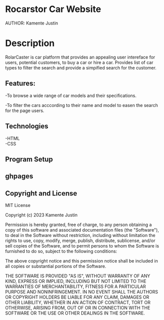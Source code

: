# Rocarstor Car Website

AUTHOR: Kamente Justin


# Description
RolarCaster is car platform that provides an appealing user intereface for users, potential customers, to buy a car or hire a car. 
Provides list of car types to filter the search and provide a simpified search for the customer. 

## Features:
-To browse a wide range of car models and their specifications. 

-To filter the cars acccording to their name and model to easen the search for the page users.

## Technologies
-HTML  
-CSS

## Program Setup

## ghpages 



## Copyright and License
MIT License

Copyright (c) 2023 Kamente Justin 

Permission is hereby granted, free of charge, to any person obtaining a copy
of this software and associated documentation files (the "Software"), to deal
in the Software without restriction, including without limitation the rights
to use, copy, modify, merge, publish, distribute, sublicense, and/or sell
copies of the Software, and to permit persons to whom the Software is
furnished to do so, subject to the following conditions:

The above copyright notice and this permission notice shall be included in all
copies or substantial portions of the Software.

THE SOFTWARE IS PROVIDED "AS IS", WITHOUT WARRANTY OF ANY KIND, EXPRESS OR
IMPLIED, INCLUDING BUT NOT LIMITED TO THE WARRANTIES OF MERCHANTABILITY,
FITNESS FOR A PARTICULAR PURPOSE AND NONINFRINGEMENT. IN NO EVENT SHALL THE
AUTHORS OR COPYRIGHT HOLDERS BE LIABLE FOR ANY CLAIM, DAMAGES OR OTHER
LIABILITY, WHETHER IN AN ACTION OF CONTRACT, TORT OR OTHERWISE, ARISING FROM,
OUT OF OR IN CONNECTION WITH THE SOFTWARE OR THE USE OR OTHER DEALINGS IN THE
SOFTWARE.
